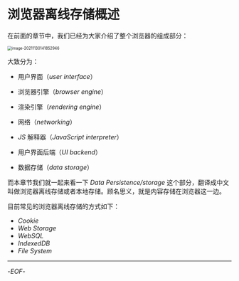 # 浏览器离线存储概述



在前面的章节中，我们已经为大家介绍了整个浏览器的组成部分：



<img src="/Users/Jie/Library/Application Support/typora-user-images/image-20211130141852946.png" alt="image-20211130141852946" style="zoom:60%;" />



大致分为：



- 用户界面（*user interface*）

- 浏览器引擎（*browser engine*）

- 渲染引擎（*rendering engine*）

- 网络（*networking*）

- *JS* 解释器（*JavaScript interpreter*）

- 用户界面后端（*UI backend*）

- 数据存储（*data storage*）



而本章节我们就一起来看一下 *Data Persistence/storage* 这个部分，翻译成中文叫做浏览器离线存储或者本地存储。顾名思义，就是内容存储在浏览器这一边。



目前常见的浏览器离线存储的方式如下：



- *Cookie*
- *Web Storage*
- *WebSQL*
- *IndexedDB*
- *File System*



------



-*EOF*-
